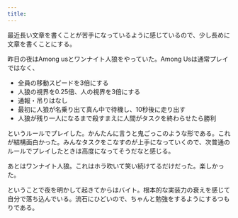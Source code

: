 ```yaml
---
title:
---
```


最近長い文章を書くことが苦手になっているように感じているので、少し長めに文章を書くことにする。

昨日の夜はAmong usとワンナイト人狼をやっていた。Among Usは通常プレイではなく、

- 全員の移動スピードを3倍にする
- 人狼の視界を0.25倍、人の視界を3倍にする
- 通報・吊りはなし
- 最初に人狼が名乗り出て真ん中で待機し、10秒後に走り出す
- 人狼が残り一人になるまで殺すまえに人間がタスクを終わらせたら勝利

というルールでプレイした。かんたんに言うと鬼ごっこのような形である。これが結構面白かった。みんなタスクをこなすのが上手になっていくので、次普通のルールでプレイしたときは高度になってそうだなと感じる。

あとはワンナイト人狼。これはホラ吹いて笑い続けてるだけだった。楽しかった。

ということで夜を明かして起きてからはバイト。根本的な実装力の衰えを感じて自分で落ち込んでいる。流石にひどいので、ちゃんと勉強をするようにするつもりである。
